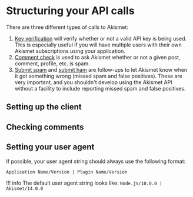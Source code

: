 # Structuring your API calls
There are three different types of calls to Akismet:

1. [Key verification](../features/key_verification.md) will verify whether or not a valid API key is being used. This is especially useful if you will have multiple users with their own Akismet subscriptions using your application.
2. [Comment check](../features/comment_check.md) is used to ask Akismet whether or not a given post, comment, profile, etc. is spam.
3. [Submit spam](../features/submit_spam.md) and [submit ham](../features/submit_ham.md) are follow-ups to let Akismet know when it got something wrong (missed spam and false positives). These are very important, and you shouldn't develop using the Akismet API without a facility to include reporting missed spam and false positives.

## Setting up the client


## Checking comments

## Setting your user agent
If possible, your user agent string should always use the following format:

```
Application Name/Version | Plugin Name/Version
```

!!! info
    The default user agent string looks like: `Node.js/10.0.0 | Akismet/14.0.0`
